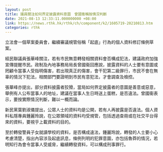 ```yaml
---
layout: post
title: 議員關注如何界定披露資料意圖　曾國衞稱按情況判斷
date: 2021-08-13 12:33:11.000000000 +08:00
link: https://news.rthk.hk/rthk/ch/component/k2/1605719-20210813.htm
categories: rthk
---
```


立法會一個草案委員會，繼續審議規管俗稱「起底」行為的個人資料修訂條例草案。

經民聯議員張華峰關注，若有市民無意轉發相關資料會否構成犯法，建議政府加強宣傳提醒市民。政制及內地事務局局長曾國衞回應說，披露資料的人士要有意圖或罔顧令當事人受指明傷害，若出現真正的傷害，會干犯第二級罪行，市民不會在無辜的情況下犯法，相關部門要證明到市民有意犯法，才會調查及檢控。

張華峰亦提出，部分資料披露者狡猾，當局如何界定披露者的意圖是善意或惡意，舉例有人公布當事人的地址，建議在當事人生日時送上蛋糕，是否違法。曾國衞表示，要按實際情況判斷，難以一概而論。

新民黨葉劉淑儀提出，公眾人士的資料均是公開，若有人再披露是否違法。個人資料私隱專員鍾麗玲說，在公眾領域的資料均受規管，包括透過查冊或在社交平台得來的資料，要視乎上載資料的目的。

至於轉發警員子女就讀學校的資料，是否構成違法，鍾麗玲說，轉發的人士要小心考慮清楚，指出內容涉及起底訊息，條例列明的犯罪意圖，亦包括魯莽的情況，若明知行為會令當事人受威脅，繼續轉發資料，可以構成刑事罪行。
